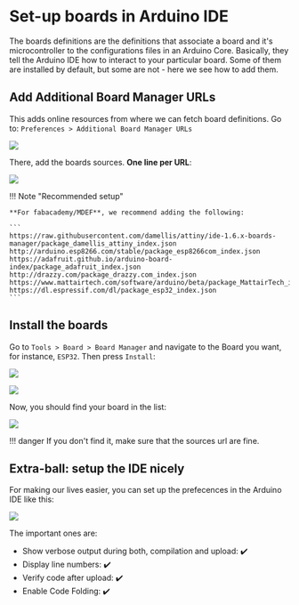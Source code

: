# Set-up boards in Arduino IDE

The boards definitions are the definitions that associate a board and it's microcontroller to the configurations files in an Arduino Core. Basically, they tell the Arduino IDE how to interact to your particular board. Some of them are installed by default, but some are not - here we see how to add them.

## Add Additional Board Manager URLs

This adds online resources from where we can fetch board definitions. Go to: `Preferences > Additional Board Manager URLs`

![](assets/preferences.png)

There, add the boards sources. **One line per URL**:

![](assets/boards_json.png)

!!! Note "Recommended setup"

    **For fabacademy/MDEF**, we recommend adding the following:

    ```
    https://raw.githubusercontent.com/damellis/attiny/ide-1.6.x-boards-manager/package_damellis_attiny_index.json
    http://arduino.esp8266.com/stable/package_esp8266com_index.json
    https://adafruit.github.io/arduino-board-index/package_adafruit_index.json
    http://drazzy.com/package_drazzy.com_index.json
    https://www.mattairtech.com/software/arduino/beta/package_MattairTech_index.json
    https://dl.espressif.com/dl/package_esp32_index.json
    ```

## Install the boards

Go to `Tools > Board > Board Manager` and navigate to the Board you want, for instance, `ESP32`. Then press `Install`:

![](assets/boards_manager_show.png)

![](assets/boards_manager.png)

Now, you should find your board in the list:

![](assets/boards_updated.png)

!!! danger
    If you don't find it, make sure that the sources url are fine.

## Extra-ball: setup the IDE nicely

For making our lives easier, you can set up the prefecences in the Arduino IDE like this:

![](assets/preferences-recommended.png)

The important ones are:

- Show verbose output during both, compilation and upload: :heavy_check_mark:
- Display line numbers: :heavy_check_mark:
- Verify code after upload: :heavy_check_mark:
- Enable Code Folding: :heavy_check_mark:
